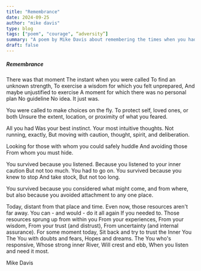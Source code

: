 ```yaml
---
title: "Remembrance"
date: 2024-09-25
author: "mike davis"
type: blog
tags: ["poem", "courage", “adversity”]
summary: "A poem by Mike Davis about remembering the times when you had fortitude"
draft: false
---
```


##### Remembrance
There was that moment
The instant when you were called 
To find an unknown strength,
To exercise a wisdom for which you felt unprepared, 
And maybe unjustified to exercise
A moment for which there was no personal plan
No guideline
No idea.
It just was. 

You were called to make choices
on the fly.
To protect self,
loved ones, or both
Unsure the extent, location, or proximity 
of what you feared.

All you had 
Was your best instinct. 
Your most intuitive thoughts. 
Not running, exactly,
But moving with caution, 
thought,
spirit, 
and deliberation.

Looking for those 
with whom you could safely huddle
And avoiding those 
From whom you must hide.

You survived because you listened. 
Because you listened to your inner caution
But not too much. You had to go on. 
You survived because you knew to stop 
And take stock,
But not too long.

You survived because you considered what might come,
and from where,
but also because you avoided attachment 
to any one place. 

Today, distant from that place and time.
Even now, those resources aren't far away.
You can - and would - do it all again
If you needed to. 
Those resources sprung up from within you
From your experiences, 
From your wisdom,
From your trust (and distrust),
From uncertainty (and internal assurance).
For some moment today,
Sit back and try to trust the Inner You
The You with doubts and fears, 
Hopes and dreams.
The You who's responsive, 
Whose strong inner River, 
Will crest and ebb, 
When you listen and need it most. 

Mike Davis